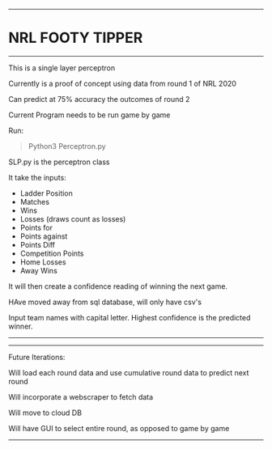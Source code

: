 *****
# **NRL FOOTY TIPPER** 
****

This is a single layer perceptron

Currently is a proof of concept using data from round 1 of NRL 2020

Can predict at 75% accuracy the outcomes of round 2

Current Program needs to be run game by game

Run:
> Python3 Perceptron.py

SLP.py is the perceptron class

It take the inputs: 

- Ladder Position
- Matches
- Wins 
- Losses (draws count as losses)
- Points for 
- Points against
- Points Diff
- Competition Points
- Home Losses
- Away Wins

It will then create a confidence reading of winning the next game. 

HAve moved away from sql database, will only have csv's

Input team names with capital letter. 
Highest confidence is the predicted winner. 

*****
*****
Future Iterations: 


Will load each round data and use cumulative round data to predict next round

Will incorporate a webscraper to fetch data 

Will move to cloud DB

Will have GUI to select entire round, as opposed to game by game

*****




